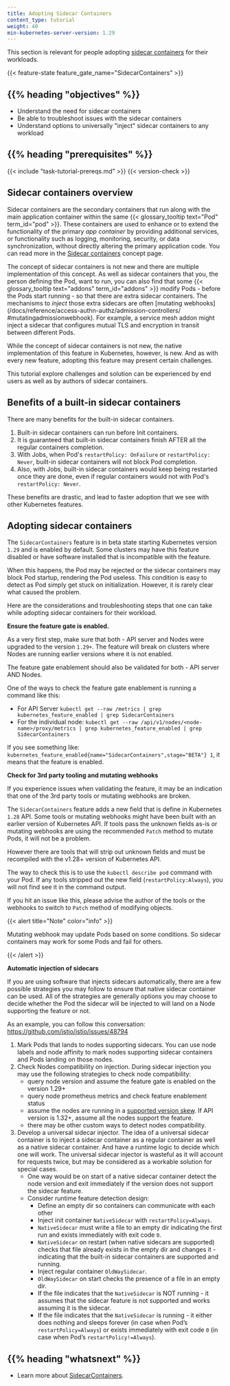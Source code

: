 ```yaml
---
title: Adopting Sidecar Containers
content_type: tutorial
weight: 40
min-kubernetes-server-version: 1.29
---
```


<!-- overview -->

This section is relevant for people adopting [sidecar containers](/docs/concepts/workloads/pods/sidecar-containers/) for their workloads.

{{< feature-state feature_gate_name="SidecarContainers" >}}

## {{% heading "objectives" %}}

* Understand the need for sidecar containers
* Be able to troubleshoot issues with the sidecar containers
* Understand options to universally "inject" sidecar containers to any workload


## {{% heading "prerequisites" %}}

{{< include "task-tutorial-prereqs.md" >}} {{< version-check >}}



<!-- lessoncontent -->

## Sidecar containers overview

Sidecar containers are the secondary containers that run along with the main
application container within the same {{< glossary_tooltip text="Pod" term_id="pod" >}}.
These containers are used to enhance or to extend the functionality of the primary _app
container_ by providing additional services, or functionality such as logging, monitoring,
security, or data synchronization, without directly altering the primary application code.
You can read more in the [Sidecar containers](/docs/concepts/workloads/pods/sidecar-containers/)
concept page.

The concept of sidecar containers is not new and there are multiple implementation of this concept.
As well as sidecar containers that you, the person defining the Pod, want to run, you can also find
that some {{< glossary_tooltip text="addons" term_id="addons" >}} modify Pods -  before the Pods
start running - so that there are extra sidecar containers. The mechanisms to _inject_ those extra
sidecars are often [mutating webhooks](/docs/reference/access-authn-authz/admission-controllers/
#mutatingadmissionwebhook).
For example, a service mesh addon might inject a sidecar that configures mutual TLS and encryption
in transit between different Pods.

While the concept of sidecar containers is not new,
the native implementation of this feature in Kubernetes, however, is new. And as with every new feature,
adopting this feature may present certain challenges.

This tutorial explore challenges and solution can be experienced by end users as well as
by authors of sidecar containers.

## Benefits of a built-in sidecar containers

There are many benefits for the built-in sidecar containers.

1. Built-in sidecar containers can run before Init containers.
2. It is guaranteed that built-in sidecar containers finish AFTER all the regular containers completion.
3. With Jobs, when Pod's `restartPolicy: OnFailure` or `restartPolicy: Never`,
   built-in sidecar containers will not block Pod completion.
4. Also, with Jobs, built-in sidecar containers would keep being restarted once they are done, even if regular containers would not with Pod's `restartPolicy: Never`.

These benefits are drastic, and lead to faster adoption that we see with other Kubernetes features.

## Adopting sidecar containers

The `SidecarContainers` feature is in beta state starting Kubernetes version `1.29` and is enabled by default.
Some clusters may have this feature disabled or have software installed that is incompatible with the feature.

When this happens, the Pod may be rejected or the sidecar containers may block Pod startup, rendering the Pod useless.
This condition is easy to detect as Pod simply get stuck on initialization. However, it is rarely clear what caused the problem.

Here are the considerations and troubleshooting steps that one can take while adopting sidecar containers for their workload.

**Ensure the feature gate is enabled.**

As a very first step, make sure that both - API server and Nodes were upgraded to the version `1.29+`.
The feature will break on clusters where Nodes are running earlier versions where it is not enabled.

The feature gate enablement should also be validated for both - API server AND Nodes.

One of the ways to check the feature gate enablement is running a command like this:

- For API Server 
  `kubectl get --raw /metrics | grep kubernetes_feature_enabled | grep SidecarContainers`
- For the individual node: 
  `kubectl get --raw /api/v1/nodes/<node-name>/proxy/metrics | grep kubernetes_feature_enabled | grep SidecarContainers`

If you see something like: `kubernetes_feature_enabled{name="SidecarContainers",stage="BETA"} 1`,
it means that the feature is enabled.

**Check for 3rd party tooling and mutating webhooks**

If you experience issues when validating the feature, it may be an indication that one of the
3rd party tools or mutating webhooks are broken.

The `SidecarContainers` feature adds a new field that is define in Kubernetes `1.28` API.
Some tools or mutating webhooks might have been built with an earlier version of Kubernetes API.
If tools pass the unknown fields as-is or mutating webhooks are using the recommended `Patch` method to mutate Pods, it will not be a problem.

However there are tools that will strip out unknown fields and must be recompiled with the v1.28+ version of Kubernetes API.

The way to check this is to use the `kubectl describe pod` command with your Pod.
If any tools stripped out the new field (`restartPolicy:Always`), you will not find see it in the command output.

If you hit an issue like this, please advise the author of the tools or the webhooks to switch to `Patch` method of modifying objects.

{{< alert  title="Note" color="info" >}}

Mutating webhook may update Pods based on some conditions. So sidecar containers may work for some Pods and fail for others.

{{< /alert >}}

**Automatic injection of sidecars**

If you are using software that injects sidecars automatically,
there are a few possible strategies you may follow to
ensure that native sidecar container can be used.
All of the strategies are generally options you may choose to decide whether
the Pod the sidecar will be injected to will land on a Node supporting the feature or not.

As an example, you can follow this conversation: https://github.com/istio/istio/issues/48794

1. Mark Pods that lands to nodes supporting sidecars. You can use node labels
   and node affinity to mark nodes supporting sidecar containers and Pods landing on those nodes.
2. Check Nodes compatibility on injection. During sidecar injection you may use the following strategies to check node compatibility:
   - query node version and assume the feature gate is enabled on the version 1.29+
   - query node prometheus metrics and check feature enablement status
   - assume the nodes are running in a [supported version skew](https://kubernetes.io/releases/version-skew-policy/#supported-version-skew).
     If API version is 1.32+, assume all the nodes support the feature.
   - there may be other custom ways to detect nodes compatibility.
3. Develop a universal sidecar injector. The idea of a universal sidecar container is to inject a sidecar container
   as a regular container as well as a native sidecar container. And have a runtime logic to decide which one will work.
   The universal sidecar injector is wasteful as it will account for requests twice, but may be considered as a workable solution for special cases.
   - One way would be on start of a native sidecar container
     detect the node version and exit immediately if the version does not support the sidecar feature.
   - Consider runtime feature detection design:
     - Define an empty dir so containers can communicate with each other
     - Inject init container `NativeSidecar` with `restartPolicy=Always`. 
     - `NativeSidecar` must write a file to an empty dir indicating the first run and exists immediately with exit code `0`.
     - `NativeSidecar` on restart (when native sidecars are supported) checks that file already exists in the empty dir and changes it - indicating that the built-in sidecar containers are supported and running.
     - Inject regular container `OldWaySidecar`.
     - `OldWaySidecar` on start checks the presence of a file in an empty dir.
     - If the file indicates that the `NativeSidecar` is NOT running - it assumes that the sidecar feature is not supported and works assuming it is the sidecar.
     - If the file indicates that the `NativeSidecar` is running - it either does nothing and sleeps forever (in case when Pod’s `restartPolicy=Always`) or exists immediately with exit code `0` (in case when Pod’s `restartPolicy!=Always`).


## {{% heading "whatsnext" %}}


* Learn more about [SidecarContainers](/docs/concepts/workloads/pods/sidecar-containers/).
